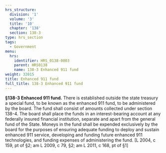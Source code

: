 ```yaml
---
hrs_structure:
  division: '1'
  volume: '3'
  title: '10'
  chapter: '138'
  section: 138-3
type: hrs_section
tags:
  - Government
menu:
  hrs:
    identifier: HRS_0138-0003
    parent: HRS0138
    name: 138-3 Enhanced 911 fund
weight: 32015
title: Enhanced 911 fund
full_title: 138-3 Enhanced 911 fund
---
```

**§138-3 Enhanced 911 fund.** There is established outside the state treasury a special fund, to be known as the enhanced 911 fund, to be administered by the board. The fund shall consist of amounts collected under section 138-4\. The board shall place the funds in an interest-bearing account at any federally insured financial institution, separate and apart from the general fund of the State. Moneys in the fund shall be expended exclusively by the board for the purposes of ensuring adequate funding to deploy and sustain enhanced 911 service, developing and funding future enhanced 911 technologies, and funding expenses of administering the fund. [L 2004, c 159, pt of §2; am L 2009, c 79, §2; am L 2011, c 168, pt of §1]